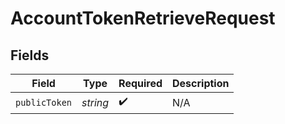 # AccountTokenRetrieveRequest


## Fields

| Field              | Type               | Required           | Description        |
| ------------------ | ------------------ | ------------------ | ------------------ |
| `publicToken`      | *string*           | :heavy_check_mark: | N/A                |